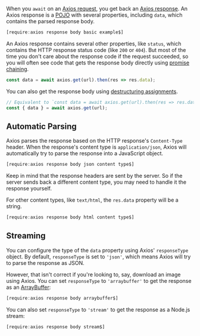 When you `await` on an [Axios request](https://www.npmjs.com/package/axios), you get back an [Axios response](https://github.com/axios/axios#response-schema). An Axios response is a [POJO](/tutorials/fundamentals/pojo) with several
properties, including `data`, which contains the parsed response body.

```javascript
[require:axios response body basic example$]
```

An Axios response contains several other properties, like `status`, which contains the HTTP response status
code (like `200` or `404`). But most of the time you don't care about the response code if the request
succeeded, so you will often see code that gets the response body directly using [promise chaining](/tutorials/fundamentals/promise-chaining).

```javascript
const data = await axios.get(url).then(res => res.data);
```

You can also get the response body using [destructuring assignments](https://thecodebarbarian.com/an-overview-of-destructuring-assignments-in-node-js.html).

```javascript
// Equivalent to `const data = await axios.get(url).then(res => res.data)`
const { data } = await axios.get(url);
```

Automatic Parsing
-----------------

Axios parses the response based on the HTTP response's `Content-Type` header. When the response's content type
is `application/json`, Axios will automatically try to parse the response into a JavaScript object.

```javascript
[require:axios response body json content type$]
```

Keep in mind that the response headers are sent by the server. So if the server sends back a different content
type, you may need to handle it the response yourself.

For other content types, like `text/html`, the `res.data` property will be a string.

```javascript
[require:axios response body html content type$]
```

Streaming
---------

You can configure the type of the `data` property using Axios' `responseType` object. By default,
`responseType` is set to `'json'`, which means Axios will try to parse the response as JSON.

However, that isn't correct if you're looking to, say, download an image using Axios. You can set `responseType` to `'arraybuffer'` to get the response as an [ArrayBuffer](https://developer.mozilla.org/en-US/docs/Web/JavaScript/Reference/Global_Objects/ArrayBuffer):

```javascript
[require:axios response body arraybuffer$]
```

You can also set `responseType` to `'stream'` to get the response as a Node.js stream:

```javascript
[require:axios response body stream$]
```